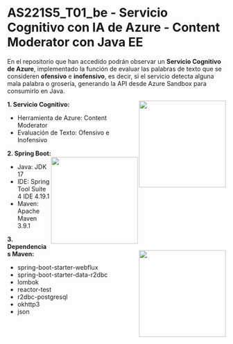 # AS221S5_T01_be - Servicio Cognitivo con IA de Azure - Content Moderator con Java EE
En el repositorio que han accedido podrán observar un **Servicio Cognitivo de Azure**, implementado la función de evaluar las palabras de texto que se consideren **ofensivo** e **inofensivo**, es decir, si el servicio detecta alguna mala palabra o grosería, generando la API desde Azure Sandbox para consumirlo en Java.

**1. Servicio Cognitivo:**
<img src ="https://www.tec-innova.mx/wp-content/uploads/2021/05/Microsoft-Azure-Para-Empresas.jpg" align="right" style="width: 200px"/>
- Herramienta de Azure: Content Moderator
- Evaluación de Texto: Ofensivo e Inofensivo

**2. Spring Boot:**
<img src ="https://miro.medium.com/v2/resize:fit:716/1*98O4Gb5HLSlmdUkKg1DP1Q.png" align="right" style="width: 200px"/>
- Java: JDK 17
- IDE: Spring Tool Suite 4 IDE 4.19.1
- Maven: Apache Maven 3.9.1

**3. Dependencias Maven:**
<img src ="https://upload.wikimedia.org/wikipedia/commons/thumb/5/52/Apache_Maven_logo.svg/1280px-Apache_Maven_logo.svg.png" align="right" style="width: 200px"/>
* spring-boot-starter-webflux
* spring-boot-starter-data-r2dbc
* lombok
* reactor-test
* r2dbc-postgresql
* okhttp3
* json
